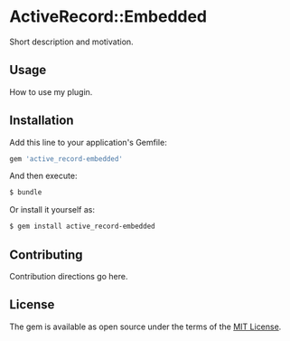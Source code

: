 # ActiveRecord::Embedded
Short description and motivation.

## Usage
How to use my plugin.

## Installation
Add this line to your application's Gemfile:

```ruby
gem 'active_record-embedded'
```

And then execute:
```bash
$ bundle
```

Or install it yourself as:
```bash
$ gem install active_record-embedded
```

## Contributing
Contribution directions go here.

## License
The gem is available as open source under the terms of the [MIT License](https://opensource.org/licenses/MIT).
